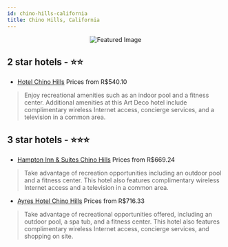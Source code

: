 ```yaml
---
id: chino-hills-california
title: Chino Hills, California
---
```


<center><img src="https://i.travelapi.com/hotels/3000000/2360000/2355900/2355864/35ba5c9a_z.jpg" alt="Featured Image" /></center>


##  2 star hotels - ⭐️⭐️

-    [Hotel Chino Hills](https://us.hurb.com/hotels/chino-hills/hotel-chino-hills-JNP-JP850203?cmp=18055) Prices from R$540.10
   > Enjoy recreational amenities such as an indoor pool and a fitness center. Additional amenities at this Art Deco hotel include complimentary wireless Internet access, concierge services, and a television in a common area.

##  3 star hotels - ⭐️⭐️⭐️

-    [Hampton Inn & Suites Chino Hills](https://us.hurb.com/hotels/chino-hills/hampton-inn-suites-chino-hills-JNP-JP065345?cmp=18055) Prices from R$669.24
   > Take advantage of recreation opportunities including an outdoor pool and a fitness center. This hotel also features complimentary wireless Internet access and a television in a common area.
-    [Ayres Hotel Chino Hills](https://us.hurb.com/hotels/chino-hills/ayres-hotel-chino-hills-JNP-JP192628?cmp=18055) Prices from R$716.33
   > Take advantage of recreational opportunities offered, including an outdoor pool, a spa tub, and a fitness center. This hotel also features complimentary wireless Internet access, concierge services, and shopping on site.
